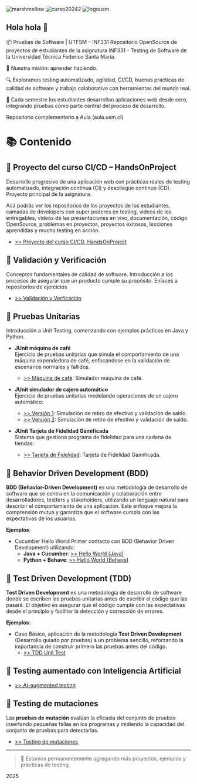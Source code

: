 ![marshmellow](https://github.com/Pruebas-de-Software/HandsOnProject/blob/main/material/marshmellow.png)
![curso20242](https://github.com/Pruebas-de-Software/HandsOnProject/blob/main/material/curso20232.png)
![logousm](https://github.com/Pruebas-de-Software/HandsOnProject/blob/main/material/logoUSM.png)

## Hola hola 👋

📦 Pruebas de Software | UTFSM – INF331
Repositorio OpenSource de proyectos de estudiantes de la asignatura INF331 - Testing de Software de la Universidad Técnica Federico Santa María.

🎯 Nuestra misión: aprender haciendo.

🔍 Exploramos testing automatizado, agilidad, CI/CD, buenas prácticas de calidad de software y trabajo colaborativo con herramientas del mundo real.

🚀 Cada semestre los estudiantes desarrollan aplicaciones web desde cero, integrando pruebas como parte central del proceso de desarrollo.

Repositorio complementario a Aula (aula.usm.cl)

# 📚 Contenido

## 🔹 Proyecto del curso CI/CD – HandsOnProject
Desarrollo progresivo de una aplicación web con prácticas reales de testing automatizado, integración continua (CI) y despliegue continuo (CD). Proyecto principal de la asignatura.

Acá podrás ver los repositorios de los proyectos de los estudiantes, camadas de developers con super poderes en testing, videos de los entregables, videos de las presentaciones en vivo, documentación, código OpenSource, problemas en proyectos, proyectos exitosos, lecciones aprendidas y mucho testing en acción.

- [>> Proyecto del curso CI/CD, HandsOnProject](https://github.com/Pruebas-de-Software/HandsOnProject)

## 🔹 Validación y Verificación
Conceptos fundamentales de calidad de software. Introducción a los procesos de asegurar que un producto cumple su propósito. 
Enlaces a repositorios de ejercicios

- [>> Validación y Verficación](https://github.com/Pruebas-de-Software/VerificacionVsValidacion)


## 🔹 Pruebas Unitarias
Introducción a Unit Testing, comenzando con ejemplos prácticos en Java y Python.

- **JUnit máquina de café**  
  Ejercicio de pruebas unitarias que simula el comportamiento de una máquina expendedora de café, enfocándose en la validación de escenarios normales y fallidos.

  - [>> Máquina de café](https://github.com/Pruebas-de-Software/JUnit-Maquina-de-cafe): Simulador máquina de café.

- **JUnit simulador de cajero automático**  
  Ejercicio de pruebas unitarias modelando operaciones de un cajero automático:
  
  - [>> Versión 1](https://github.com/Pruebas-de-Software/JUnit-Retiro-Deposito-Cuenta-Bancaria): Simulación de retiro de efectivo y validación de saldo.
  - [>> Versión 2](https://github.com/Pruebas-de-Software/JUnit-Retiros-y-Depositos): Simulación de retiro de efectivo y validación de saldo.

 - **JUnit Tarjeta de Fidelidad Gamificada**  
   Sistema que gestiona programa de fidelidad para una cadena de tiendas:
  
   - [>> Tarjeta de Fidelidad](https://github.com/Pruebas-de-Software/PruebasUnitarias/blob/main/tarjetagamificada.md): Tarjeta de Fidelidad Gamificada.


## 🔹 Behavior Driven Development (BDD)
**BDD (Behavior-Driven Development)** es una metodología de desarrollo de software que se centra en la comunicación y colaboración entre desarrolladores, testters y stakeholders, utilizando un lenguaje natural para describir el comportamiento de una aplicación. Este enfoque mejora la comprensión mutua y garantiza que el software cumpla con las expectativas de los usuarios. 

**Ejemplos**:

- Cucumber Hello World Primer contacto con BDD (Behavior Driven Development) utilizando: 
  -  **Java + Cucumber**: [>> Hello World (Java)](https://github.com/Pruebas-de-Software/Cucumber-hello-world)
  -  **Python + Behave**: [>> Hello World (Behave)](https://github.com/Pruebas-de-Software/Behave-hello-world)


## 🔹 Test Driven Development (TDD) 
**Test Driven Development** es una metodología de desarrollo de software donde se escriben las pruebas unitarias antes de escribir el código que las pasará. El objetivo es asegurar que el código cumple con las expectativas desde el principio y facilitar la detección y corrección de errores. 

**Ejemplos**:

- Caso Básico, aplicación de la metodología **Test Driven Development** (Desarrollo guiado por pruebas) a un problema sencillo, reforzando la importancia de construir primero las pruebas antes del código.
   - [>> TDD Unit Test](https://github.com/Pruebas-de-Software/Unittest-Basico)


## 🔹 Testing aumentado con Inteligencia Artificial

- [>> AI-augmented testing](https://github.com/Pruebas-de-Software/supercharge-testing-with-ai)

## 🔹 Testing de mutaciones
Las **pruebas de mutación** evalúan la eficacia del conjunto de pruebas insertando pequeñas fallas en los programas y midiendo la capacidad del conjunto de pruebas para detectarlas.

- [>> Testing de mutaciones](#)

---

> 🚧 Estamos permanentemente agregando más proyectos, ejemplos y prácticas de testing.

2025 
